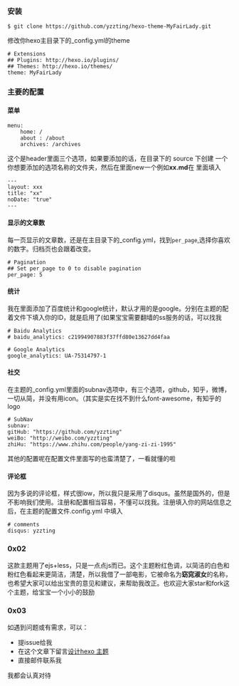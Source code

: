 ### 安装

    $ git clone https://github.com/yzzting/hexo-theme-MyFairLady.git

修改你hexo主目录下的_config.yml的theme

    # Extensions
    ## Plugins: http://hexo.io/plugins/
    ## Themes: http://hexo.io/themes/
    theme: MyFairLady

### 主要的配置

#### 菜单

    menu:
        home: /
        about : /about
        archives: /archives

这个是header里面三个选项，如果要添加的话，在目录下的 source 下创建 一个你想要添加的选项名称的文件夹，然后在里面new一个例如**xx.md**在    里面填入        

    ---
    layout: xxx
    title: "xx"
    noDate: "true"
    ---

#### 显示的文章数

每一页显示的文章数，还是在主目录下的_config.yml，找到```per_page```,选择你喜欢的数字。归档页也会跟着改变。

    # Pagination
    ## Set per_page to 0 to disable pagination
    per_page: 5

#### 统计

我在里面添加了百度统计和google统计，默认才用的是google。分别在主题的配着文件下填入你的ID，就是启用了(如果宝宝需要翻墙的ss服务的话，可以找我

    # Baidu Analytics
    # baidu_analytics: c21994907883f37ffd80e13627dd4faa

    # Google Analytics
    google_analytics: UA-75314797-1

#### 社交

在主题的_config.yml里面的subnav选项中，有三个选项，github，知乎，微博，一切从简，并没有用icon。（其实是实在找不到什么font-awesome，有知乎的logo

    # SubNav
    subnav:
    gitHub: "https://github.com/yzzting"
    weiBo: "http://weibo.com/yzzting"
    zhiHu: "https://www.zhihu.com/people/yang-zi-zi-1995"

其他的配置呢在配置文件里面写的也蛮清楚了，一看就懂的啦

#### 评论框

因为多说的评论框，样式很low，所以我只是采用了disqus。虽然是国外的，但是不影响我们使用。注册和配置相当容易，不懂可以找我。注册填入你的网站信息之后，在主题的配置文件.config.yml 中填入

    # comments
    disqus: yzzting

### 0x02

这款主题用了ejs+less，只是一点点js而已。这个主题粉红色调，以简洁的白色和粉红色看起来更简洁，清楚，所以我借了一部电影，它被命名为**窈窕淑女**的名称，也希望大家可以给出宝贵的意见和建议，来帮助我改正。也欢迎大家star和fork这个主题，给宝宝一个小小的鼓励

### 0x03

如遇到问题或有需求，可以：

* 提issue给我
* 在这个文章下留言[设计hexo
主题](http://www.yzz1995.cn/2016/03/20/%E8%AE%BE%E8%AE%A1hexo%E4%B8%BB%E9%A2%98/)
* 直接邮件联系我

我都会认真对待
